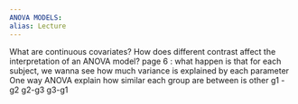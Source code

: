 ```yaml
---
ANOVA MODELS: 
alias: Lecture
---
```

 
 What are continuous covariates?
How does different contrast affect the interpretation of an ANOVA model?
page 6 : what happen is that for each subject, we wanna see how much variance is explained by each parameter
One way ANOVA explain how similar each group are between is other g1 -g2 g2-g3 g3-g1



